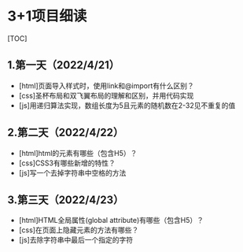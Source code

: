 # 3+1项目细读

[TOC]

## 1.第一天（2022/4/21）

- [html]页面导入样式时，使用link和@import有什么区别？
- [css]圣杯布局和双飞翼布局的理解和区别，并用代码实现
- [js]用递归算法实现，数组长度为5且元素的随机数在2-32见不重复的值

## 2.第二天（2022/4/22）

- [html]html的元素有哪些（包含H5）？
- [css]CSS3有哪些新增的特性？
- [js]写一个去掉字符串中空格的方法

## 3.第三天（2022/4/23）

- [html]HTML全局属性(global attribute)有哪些（包含H5）？
- [css]在页面上隐藏元素的方法有哪些？
- [js]去除字符串中最后一个指定的字符
